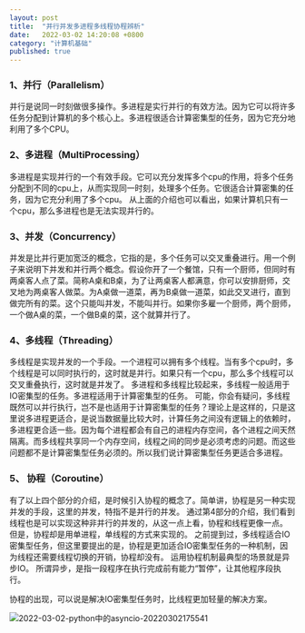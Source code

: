 ```yaml
---
layout: post
title:  "并行并发多进程多线程协程辨析"
date:   2022-03-02 14:20:08 +0800
category: "计算机基础"
published: true
---
```


### 1、并行（Parallelism）
并行是说同一时刻做很多操作。多进程是实行并行的有效方法。因为它可以将许多任务分配到计算机的多个核心上。多进程很适合计算密集型的任务，因为它充分地利用了多个CPU。


### 2、多进程（MultiProcessing）
多进程是实现并行的一个有效手段。它可以充分发挥多个cpu的作用，将多个任务分配到不同的cpu上，从而实现同一时刻，处理多个任务。它很适合计算密集的任务，因为它充分利用了多个cpu。
从上面的介绍也可以看出，如果计算机只有一个cpu，那么多进程也是无法实现并行的。


### 3、并发（Concurrency）
并发是比并行更加宽泛的概念，它指的是，多个任务可以交叉重叠进行。用一个例子来说明下并发和并行两个概念。假设你开了一个餐馆，只有一个厨师，但同时有两桌客人点了菜。简称A桌和B桌，为了让两桌客人都满意，你可以安排厨师，交叉地为两桌客人做菜。为A桌做一道菜，再为B桌做一道菜，如此交叉进行，直到做完所有的菜。这个只能叫并发，不能叫并行。如果你多雇一个厨师，两个厨师，一个做A桌的菜，一个做B桌的菜，这个就算并行了。


### 4、多线程（Threading）
多线程是实现并发的一个手段。一个进程可以拥有多个线程。当有多个cpu时，多个线程是可以同时执行的，这时就是并行。如果只有一个cpu，那么多个线程可以交叉重叠执行，这时就是并发了。
多进程和多线程比较起来，多线程一般适用于IO密集型的任务。多进程适用于计算密集型的任务。
可能，你会有疑问，多线程既然可以并行执行，岂不是也适用于计算密集型的任务？理论上是这样的，只是这里说多进程更适合，是说当数据量比较大时，计算任务之间没有逻辑上的依赖时，多进程更合适一些。因为每个进程都会有自己的进程内存空间，各个进程之间天然隔离。而多线程共享同一个内存空间，线程之间的同步是必须考虑的问题。而这些问题都不是计算密集型任务必须的。所以我们说计算密集型任务更适合多进程。


### 5、 协程（Coroutine）
有了以上四个部分的介绍，是时候引入协程的概念了。简单讲，协程是另一种实现并发的手段，这里的并发，特指不是并行的并发。
通过第4部分的介绍，我们看到线程也是可以实现这种非并行的并发的，从这一点上看，协程和线程更像一点。
但是，协程却是用单进程，单线程的方式来实现的。
之前提到过，多线程适合IO密集型任务，但这里要提出的是，协程是更加适合IO密集型任务的一种机制，因为线程还需要线程切换的开销，协程却没有。
运用协程机制最典型的场景就是异步IO。
所谓异步，是指一段程序在执行完成前有能力“暂停”，让其他程序段执行。

协程的出现，可以说是解决IO密集型任务时，比线程更加轻量的解决方案。

![2022-03-02-python中的asyncio-20220302175541](https://cdn.jsdelivr.net/gh/liwenju0/blog_pictures@main/pics/2022-03-02-python中的asyncio-20220302175541.png)







